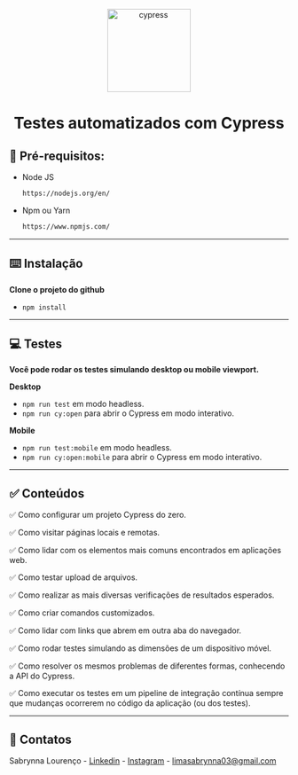 
<p align="center">
  <img alt="cypress" src="https://media.licdn.com/dms/image/D4D12AQGoFi4cMbApzQ/article-cover_image-shrink_720_1280/0/1691404661944?e=2147483647&v=beta&t=sOa1js9lZj2HWfEmEDMO4u0LT_1s1mYRIRrI2YOgG9Q" width="150px">
  
<h1 align="center">Testes automatizados com Cypress</h1>

## 🚨 Pré-requisitos: 

- Node JS

  ```sh
  https://nodejs.org/en/
  ```

- Npm ou Yarn

  ```sh
  https://www.npmjs.com/
  ```

---

## ⌨️ Instalação

<b> Clone o projeto do github </b>

- `npm install`

---

## 💻 Testes

<b> Você pode rodar os testes simulando desktop ou mobile viewport. </b>

<b> Desktop </b>

- `npm run test` em modo headless.
- `npm run cy:open` para abrir o Cypress em modo interativo.

<b> Mobile </b>

- `npm run test:mobile` em modo headless.
- `npm run cy:open:mobile` para abrir o Cypress em modo interativo.

---

## ✅  Conteúdos

✅  Como configurar um projeto Cypress do zero.

✅  Como visitar páginas locais e remotas.

✅  Como lidar com os elementos mais comuns encontrados em aplicações web.

✅  Como testar upload de arquivos.

✅  Como realizar as mais diversas verificações de resultados esperados.

✅  Como criar comandos customizados.

✅  Como lidar com links que abrem em outra aba do navegador.

✅  Como rodar testes simulando as dimensões de um dispositivo móvel.

✅  Como resolver os mesmos problemas de diferentes formas, conhecendo a API do Cypress.

✅  Como executar os testes em um pipeline de integração contínua sempre que mudanças ocorrerem no código da aplicação (ou dos testes).

---

## 📱 Contatos
Sabrynna Lourenço - [Linkedin](https://www.linkedin.com/in/sabrynna-lourenco/) - [Instagram](https://www.instagram.com/sabrynna.ln/) - limasabrynna03@gmail.com